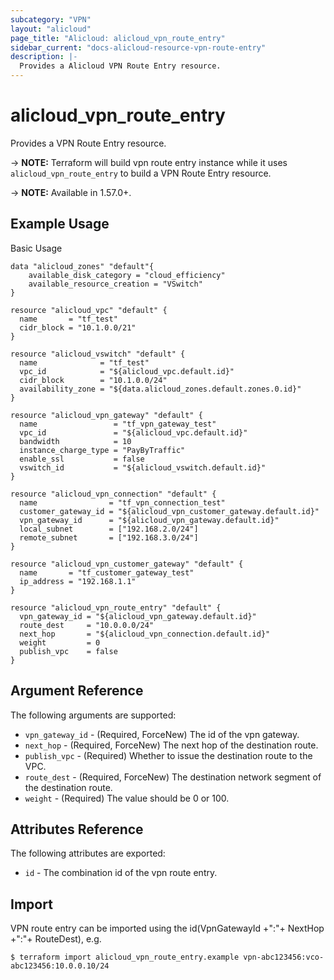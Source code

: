 ```yaml
---
subcategory: "VPN"
layout: "alicloud"
page_title: "Alicloud: alicloud_vpn_route_entry"
sidebar_current: "docs-alicloud-resource-vpn-route-entry"
description: |-
  Provides a Alicloud VPN Route Entry resource.
---
```


# alicloud\_vpn_route_entry

Provides a VPN Route Entry resource.

-> **NOTE:** Terraform will build vpn route entry instance while it uses `alicloud_vpn_route_entry` to build a VPN Route Entry resource.

-> **NOTE:** Available in 1.57.0+.

## Example Usage

Basic Usage

```
data "alicloud_zones" "default"{
	available_disk_category = "cloud_efficiency"
	available_resource_creation = "VSwitch"
}

resource "alicloud_vpc" "default" {
  name       = "tf_test"
  cidr_block = "10.1.0.0/21"
}

resource "alicloud_vswitch" "default" {
  name              = "tf_test"
  vpc_id            = "${alicloud_vpc.default.id}"
  cidr_block        = "10.1.0.0/24"
  availability_zone = "${data.alicloud_zones.default.zones.0.id}"
}

resource "alicloud_vpn_gateway" "default" {
  name                 = "tf_vpn_gateway_test"
  vpc_id               = "${alicloud_vpc.default.id}"
  bandwidth            = 10
  instance_charge_type = "PayByTraffic"
  enable_ssl           = false
  vswitch_id		   = "${alicloud_vswitch.default.id}"
}

resource "alicloud_vpn_connection" "default" {
  name                = "tf_vpn_connection_test"
  customer_gateway_id = "${alicloud_vpn_customer_gateway.default.id}"
  vpn_gateway_id      = "${alicloud_vpn_gateway.default.id}"
  local_subnet        = ["192.168.2.0/24"]
  remote_subnet       = ["192.168.3.0/24"]
}

resource "alicloud_vpn_customer_gateway" "default" {
  name       = "tf_customer_gateway_test"
  ip_address = "192.168.1.1"
}

resource "alicloud_vpn_route_entry" "default" {
  vpn_gateway_id = "${alicloud_vpn_gateway.default.id}"
  route_dest     = "10.0.0.0/24"
  next_hop       = "${alicloud_vpn_connection.default.id}"
  weight         = 0
  publish_vpc    = false
}
```
## Argument Reference

The following arguments are supported:

* `vpn_gateway_id` - (Required, ForceNew) The id of the vpn gateway.
* `next_hop` - (Required, ForceNew) The next hop of the destination route.
* `publish_vpc` - (Required) Whether to issue the destination route to the VPC.
* `route_dest` - (Required, ForceNew) The destination network segment of the destination route.
* `weight` - (Required) The value should be 0 or 100.

## Attributes Reference

The following attributes are exported:

* `id` - The combination id of the vpn route entry.

## Import

VPN route entry can be imported using the id(VpnGatewayId +":"+ NextHop +":"+ RouteDest), e.g.

```
$ terraform import alicloud_vpn_route_entry.example vpn-abc123456:vco-abc123456:10.0.0.10/24
```
